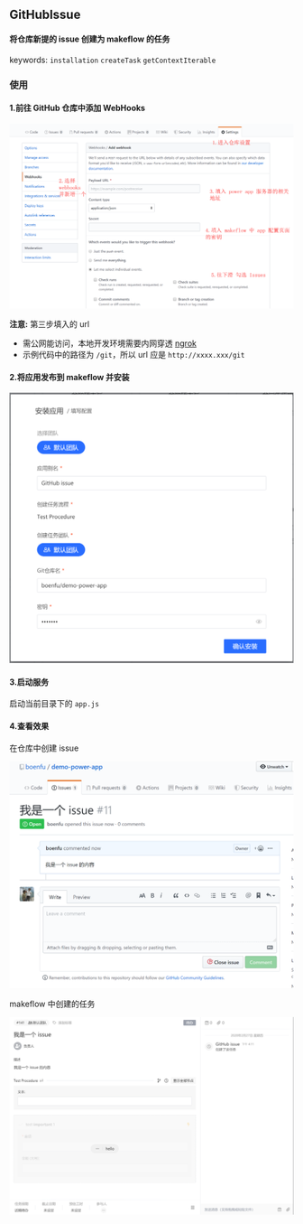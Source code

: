 ## GitHubIssue

#### 将仓库新提的 issue 创建为 makeflow 的任务

keywords: `installation` `createTask` `getContextIterable`

### 使用

#### 1.前往 GitHub 仓库中添加 WebHooks

![添加 hook](../SCREENSHOT/GitHubIssue/1.png)

**注意:** 第三步填入的 url

- 需公网能访问，本地开发环境需要内网穿透 [ngrok](https://ngrok.com/docs)
- 示例代码中的路径为 `/git`，所以 url 应是 `http://xxxx.xxx/git`

#### 2.将应用发布到 makeflow 并安装

![安装应用 ](../SCREENSHOT/GitHubIssue/2.png)

#### 3.启动服务

启动当前目录下的 `app.js`

#### 4.查看效果

在仓库中创建 issue

![创建 issue ](../SCREENSHOT/GitHubIssue/3.png)

makeflow 中创建的任务

![makeflow](../SCREENSHOT/GitHubIssue/4.png)
